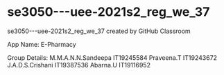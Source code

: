# se3050---uee-2021s2_reg_we_37
se3050---uee-2021s2_reg_we_37 created by GitHub Classroom

App Name: E-Pharmacy

Group Details:
M.M.A.N.N.Sandeepa           IT19245584
Praveena.T                   IT19243672
J.A.D.S.Crishani             IT19387536
Abarna.U                     IT19116952

